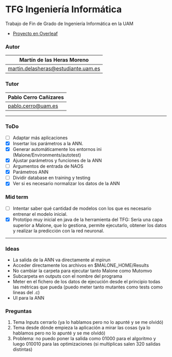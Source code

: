 # TFG Ingeniería Informática

Trabajo de Fin de Grado de Ingeniería Informática en la UAM
- [Proyecto en Overleaf](https://www.overleaf.com/project/619df580e0cdd6ba1598798b)

### Autor
| Martín de las Heras Moreno
| --------------------------
| martin.delasheras@estudiante.uam.es

### Tutor
| Pablo Cerro Cañizares
| --------------------------
| pablo.cerro@uam.es

---

### ToDo
 - [ ] Adaptar más aplicaciones
 - [x] Insertar los parámetros a la ANN.
 - [x] Generar automáticamente los entornos ini (Malone/Environments/autotest)
 - [x] Ajustar parámetros y funciones de la ANN
 - [ ] Argumentos de entrada de NAOS
 - [x] Parámetros ANN
 - [ ] Dividir database en training y testing
 - [x] Ver si es necesario normalizar los datos de la ANN

### Mid term
 - [ ] Intentar saber qué cantidad de modelos con los que es necesario entrenar el modelo inicial. 
 - [x] Prototipo muy inicial en java de la herramienta del TFG: Sería una capa superior a Malone, que lo gestiona, permite ejecutarlo, obtener los datos y realizar la predicción con la red neuronal.

---

### Ideas
 - La salida de la ANN va directamente al mpirun
 - Acceder directamente los archivos en $MALONE_HOME/Results
 - No cambiar la carpeta para ejecutar tanto Malone como Mutomvo
 - Subcarpeta en outputs con el nombre del programa
 - Meter en el fichero de los datos de ejecución desde el principio todas las métricas que pueda (puedo meter tanto mutantes como tests como lineas del .c)
 - UI para la ANN

### Preguntas
 1. Tema Inputs cerrarlo (ya lo hablamos pero no lo apunté y se me olvidó)
 2. Tema desde dónde empieza la aplicación a mirar las cosas (ya lo hablamos pero no lo apunté y se me olvidó)
 3. Problema: no puedo poner la salida como 01000 para el algoritmo y luego 010010 para las optimizaciones (si multiplicas salen 320 salidas distintas)
